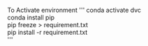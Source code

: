 To Activate environment
'''
conda activate dvc <br>
conda install pip <br>
pip freeze > requirement.txt <br>
pip install -r requirement.txt <br>
'''